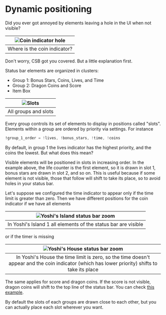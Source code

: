 # Dynamic positioning

Did you ever got annoyed by elements leaving a hole in the UI when not visible?

| ![Coin indicator hole](./docs/assets/sb-coin-hole.png) |
| :----------------------------------------------------: |
|              Where is the coin indicator?              |

Don't worry, CSB got you covered. But a little explanation first.

Status bar elements are organized in clusters:

- Group 1: Bonus Stars, Coins, Lives, and Time
- Group 2: Dragon Coins and Score
- Item Box

| ![Slots](./docs/assets/sb-slots.png) |
| :----------------------------------: |
|         All groups and slots         |

Every group controls its set of elements to display in positions called "slots".
Elements within a group are ordered by priority via settings. For instance

```asm
!group_1_order = !lives, !bonus_stars, !time, !coins
```

By default, in group 1 the lives indicator has the highest priority, and the
coins the lowest. But what does this mean?

Visible elements will be positioned in slots in increasing order. In the example
above, the life counter is the first element, so it is drawn in slot 1, bonus
stars are drawn in slot 2, and so on. This is useful because if some element is
not visible, those that follow will shift to take its place, so to avoid holes
in your status bar.

Let's suppose we configured the time indicator to appear only if the time limit
is greater than zero. Then we have different positions for the coin indicator if
we have all elements

| ![Yoshi's Island status bar zoom](./docs/assets/sb-zoom-time.png) |
| :---------------------------------------------------------------: |
|  In Yoshi's Island 1 all elements of the status bar are visible   |

or if the timer is missing

|                                      ![Yoshi's House status bar zoom](./docs/assets/sb-zoom-no-time.png)                                       |
| :--------------------------------------------------------------------------------------------------------------------------------------------: |
| In Yoshi's House the time limit is zero, so the time doesn't appear and the coin indicator (which has lower priority) shifts to take its place |

The same applies for score and dragon coins. If the score is not visible, dragon
coins will shift to the top line of the status bar. You can check
[this example](#2-configurable-elements-visibility).

By default the slots of each groups are drawn close to each other, but you can
actually place each slot wherever you want.
